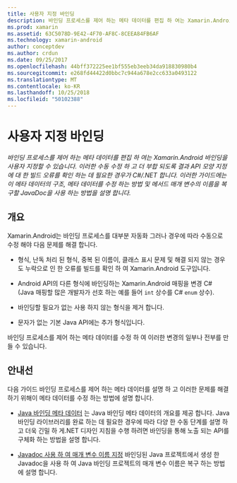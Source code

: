 ```yaml
---
title: 사용자 지정 바인딩
description: 바인딩 프로세스를 제어 하는 메타 데이터를 편집 하 여는 Xamarin.Android 바인딩을 사용자 지정할 수 있습니다. 이러한 수동 수정 하 고 더 부합 되도록 결과 API 모양 지정에 대 한 빌드 오류를 확인 하는 데 필요한 경우가 C#/.NET 합니다. 이러한 가이드에는이 메타 데이터의 구조, 메타 데이터를 수정 하는 방법 및 메서드 매개 변수의 이름을 복구할 JavaDoc을 사용 하는 방법을 설명 합니다.
ms.prod: xamarin
ms.assetid: 63C5078D-9E42-4F70-AF8C-8CEEA84FB6AF
ms.technology: xamarin-android
author: conceptdev
ms.author: crdun
ms.date: 09/25/2017
ms.openlocfilehash: 44bff372225ee1bf555eb3eeb34da918830980b4
ms.sourcegitcommit: e268fd44422d0bbc7c944a678e2cc633a0493122
ms.translationtype: MT
ms.contentlocale: ko-KR
ms.lasthandoff: 10/25/2018
ms.locfileid: "50102388"
---
```

# <a name="customizing-bindings"></a>사용자 지정 바인딩

_바인딩 프로세스를 제어 하는 메타 데이터를 편집 하 여는 Xamarin.Android 바인딩을 사용자 지정할 수 있습니다. 이러한 수동 수정 하 고 더 부합 되도록 결과 API 모양 지정에 대 한 빌드 오류를 확인 하는 데 필요한 경우가 C#/.NET 합니다. 이러한 가이드에는이 메타 데이터의 구조, 메타 데이터를 수정 하는 방법 및 메서드 매개 변수의 이름을 복구할 JavaDoc을 사용 하는 방법을 설명 합니다._


## <a name="overview"></a>개요
 
Xamarin.Android는 바인딩 프로세스를 대부분 자동화 그러나 경우에 따라 수동으로 수정 해야 다음 문제를 해결 합니다.

-   형식, 난독 처리 된 형식, 중복 된 이름이, 클래스 표시 문제 및 해결 되지 않는 경우도 누락으로 인 한 오류를 빌드를 확인 하 여 Xamarin.Android 도구입니다. 

-   Android API의 다른 형식에 바인딩하는 Xamarin.Android 매핑을 변경 C# (Java 매핑할 많은 개발자가 선호 하는 예를 들어 `int` 상수를 C# `enum` 상수).

-   바인딩할 필요가 없는 사용 하지 않는 형식을 제거 합니다. 

-   문자가 없는 기본 Java API에는 추가 형식입니다. 

바인딩 프로세스를 제어 하는 메타 데이터를 수정 하 여 이러한 변경의 일부나 전부를 만들 수 있습니다.


## <a name="guides"></a>안내선

다음 가이드 바인딩 프로세스를 제어 하는 메타 데이터를 설명 하 고 이러한 문제를 해결 하기 위해이 메타 데이터를 수정 하는 방법에 설명 합니다.

-   [Java 바인딩 메타 데이터](~/android/platform/binding-java-library/customizing-bindings/java-bindings-metadata.md) 는 Java 바인딩 메타 데이터의 개요를 제공 합니다.
    Java 바인딩 라이브러리를 완료 하는 데 필요한 경우에 따라 다양 한 수동 단계를 설명 하 고 더욱 긴밀 하 게.NET 디자인 지침을 수행 하려면 바인딩을 통해 노출 되는 API를 구체화 하는 방법을 설명 합니다.

-   [Javadoc 사용 하 여 매개 변수 이름 지정](~/android/platform/binding-java-library/customizing-bindings/naming-parameters-with-javadoc.md) 바인딩된 Java 프로젝트에서 생성 한 Javadoc을 사용 하 여 Java 바인딩 프로젝트의 매개 변수 이름은 복구 하는 방법에 설명 합니다.


 

